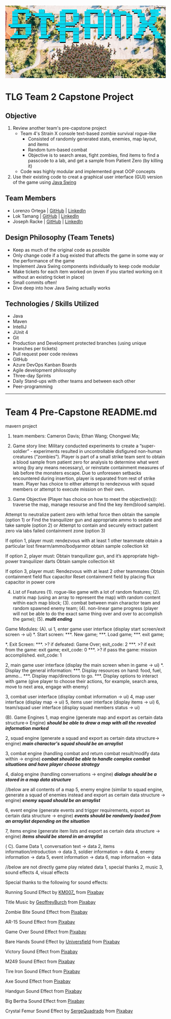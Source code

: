![Strain X Title](/src/main/resources/images/strainX-title.jpg)

# TLG Team 2 Capstone Project

## Objective

1. Review another team's pre-capstone project
   - Team 4's Strain X console text-based zombie survival rogue-like
     - Consisted of randomly generated stats, enemies, map layout, and items
     - Random turn-based combat
     - Objective is to search areas, fight zombies, find items to find a passcode to a lab, and get a sample from Patient Zero (by killing it)
   - Code was highly modular and implemented great OOP concepts
2. Use their existing code to creat a graphical user interface (GUI) version of the game using [Java Swing](https://docs.oracle.com/javase/8/docs/api/index.html?javax/swing/package-summary.html)

## Team Members

- Lorenzo Ortega | [GitHub](https://github.com/antoni909) | [LinkedIn](https://www.linkedin.com/in/lorenzo-ortega-antoni/)
- Lok Tamang | [GitHub](https://github.com/loktama21) | [LinkedIn](https://www.linkedin.com/in/loktam/)
- Joseph Racke | [GitHub](https://github.com/JMRacke) | [LinkedIn](https://www.linkedin.com/in/joe-racke/)

## Design Philosophy (Team Tenets)

- Keep as much of the original code as possible
- Only change code if a bug existed that affects the game in some way or the performance of the game
- Implement Java Swing components individually to keep code modular
- Make tickets for each item worked on (even if you started working on it without an existing ticket in place)
- Small commits often!
- Dive deep into how Java Swing actually works

## Technologies / Skills Utilized

- Java
- Maven
- IntelliJ
- JUnit 4
- Git
- Production and Development protected branches (using unique branches per tickets)
- Pull request peer code reviews
- GitHub
- Azure DevOps Kanban Boards
- Agile development philosophy
- Three-day Sprints
- Daily Stand-ups with other teams and between each other
- Peer-programming


***

# Team 4 Pre-Capstone README.md
mavern project

1. team members:
Cameron Davis;
Ethan Wang;
Chongwei Ma;

2. Game story line:
Military conducted experiments to create a “super-soldier” - experiments resulted in uncontrollable disfigured non-human creatures (“zombies”).
Player is part of a small strike team sent to obtain a blood sample from patient zero for analysis to determine what went wrong (by any means necessary), or reinstate containment measures of lab before the monsters escape.
Due to unforeseen setbacks encountered during insertion, player is separated from rest of strike team. Player has choice to either attempt to rendezvous with squad members or attempt to execute mission on their own.

3. Game Objective (Player has choice on how to meet the objective(s)):
traverse the map, manage resourse and find the key item(blood sample).

Attempt to neutralize patient zero with lethal force then obtain the sample (option 1) or 
Find the tranquilizer gun and appropriate ammo to sedate and take sample (option 2) or
Attempt to contain and securely extract patient zero via labs failed containment zone (option 3)

If option 1, player must:
rendezvous with at least 1 other teammate 
obtain a particular lost firearm/ammo/bodyarmor
obtain sample collection kit

If option 2, player must:
Obtain tranquilizer gun, and it’s appropriate high-power tranquilizer darts
Obtain sample collection kit

If option 3, player must:
Rendezvous with at least 2 other teammates
Obtain containment field flux capacitor
Reset containment field by placing flux capacitor in power core

4. List of Features
(1). rogue-like game with a lot of random features;
(2). matrix map (using an array to represent the map) with random content within each map block;
(3). combat between main charactor team and random spawned enemy team;
(4). non-linear game progress (player will not be able to do the exact same thing over and over to accomplish the game);
(5). ***multi ending*** 


Game Modules:
(A). ui
1, enter game user interface (display start screen/exit screen -> ui)
*. Start screen: 
***. New game;
***. Load game;
***. exit game;

*. Exit Screen:
***. >? if defeated: Game Over;                        exit_code: 2 
***. >? if exit from the game: exit game;              exit_code: 0 
***. >? if pass the game: mission accomplished.        exit_code: 1 	

2, main game user interface (display the main screen when in game -> ui)
*. Display the general information:
***. Display resources on hand: food, fuel, ammo…
***. Display map/directions to go.
***. Display options to interact with game (give player to choose their actions, for example, search area, move to next area, engage with enemy)

3, combat user interface (display combat information -> ui)
4, map user interface (display map -> ui)
5, items user interface (display items -> ui)
6, team/squad user interface (display squad members status -> ui)

(B). Game Engines
1, map engine (generate map and export as certain data structure-> Engine)
***should be able to draw a map with all the revealed information marked***

2, squad engine (generate a squad and export as certain data structure-> engine)
***main charactor's squad should be an arraylist***
 
3, combat engine (handling combat and return combat result/modify data within -> engine)
***combat should be able to handle complex combat situations and have player choose strategy***

4, dialog engine (handling conversations -> engine)
***dialogs should be a stored in a map data structure***

//below are all contents of a map
5, enemy engine (similar to squad engine, generate a squad of enemies instead and export as certain data structure -> engine)
***enemy squad should be an arraylist***

6, event engine (generate events and trigger requirements, export as certain data structure -> engine)
***events should be randomly loaded from an arraylist depending on the situation*** 

7, items engine (generate item lists and export as certain data structure -> engine)
***items should be stored in an arraylist***

( C). Game Data
1, conversation text -> data
2, items information/introduction -> data
3, soldier information -> data
4, enemy information -> data
5, event information -> data
6, map information -> data

//below are not directly game play related data
1, special thanks
2, music
3, sound effects
4, visual effects

Special thanks to the following for sound effects:

Running Sound Effect by <a href="https://pixabay.com/users/km007_-23606303/?utm_source=link-attribution&amp;utm_medium=referral&amp;utm_campaign=music&amp;utm_content=9109">KM007_</a> from <a href="https://pixabay.com//?utm_source=link-attribution&amp;utm_medium=referral&amp;utm_campaign=music&amp;utm_content=9109">Pixabay</a>

Title Music by <a href="https://pixabay.com/users/geoffreyburch-5739114/?utm_source=link-attribution&amp;utm_medium=referral&amp;utm_campaign=music&amp;utm_content=22045">GeoffreyBurch</a> from <a href="https://pixabay.com//?utm_source=link-attribution&amp;utm_medium=referral&amp;utm_campaign=music&amp;utm_content=22045">Pixabay</a>

Zombie Bite Sound Effect from <a href="https://pixabay.com/?utm_source=link-attribution&amp;utm_medium=referral&amp;utm_campaign=music&amp;utm_content=44538">Pixabay</a>

AR-15 Sound Effect from <a href="https://pixabay.com/sound-effects/?utm_source=link-attribution&amp;utm_medium=referral&amp;utm_campaign=music&amp;utm_content=14443">Pixabay</a>

Game Over Sound Effect from <a href="https://pixabay.com/sound-effects/?utm_source=link-attribution&amp;utm_medium=referral&amp;utm_campaign=music&amp;utm_content=38511">Pixabay</a>

Bare Hands Sound Effect by <a href="https://pixabay.com/users/universfield-28281460/?utm_source=link-attribution&amp;utm_medium=referral&amp;utm_campaign=music&amp;utm_content=140236">Universfield</a> from <a href="https://pixabay.com/sound-effects//?utm_source=link-attribution&amp;utm_medium=referral&amp;utm_campaign=music&amp;utm_content=140236">Pixabay</a>

Victory Sound Effect from <a href="https://pixabay.com/?utm_source=link-attribution&amp;utm_medium=referral&amp;utm_campaign=music&amp;utm_content=14800">Pixabay</a>

M249 Sound Effect from <a href="https://pixabay.com/?utm_source=link-attribution&amp;utm_medium=referral&amp;utm_campaign=music&amp;utm_content=39814">Pixabay</a>

Tire Iron Sound Effect from <a href="https://pixabay.com/?utm_source=link-attribution&amp;utm_medium=referral&amp;utm_campaign=music&amp;utm_content=96095">Pixabay</a>

Axe Sound Effect from <a href="https://pixabay.com/sound-effects/?utm_source=link-attribution&amp;utm_medium=referral&amp;utm_campaign=music&amp;utm_content=106748">Pixabay</a>

Handgun Sound Effect from <a href="https://pixabay.com/sound-effects/?utm_source=link-attribution&amp;utm_medium=referral&amp;utm_campaign=music&amp;utm_content=106671">Pixabay</a>

Big Bertha Sound Effect from <a href="https://pixabay.com/?utm_source=link-attribution&amp;utm_medium=referral&amp;utm_campaign=music&amp;utm_content=96223">Pixabay</a>

Crystal Femur Sound Effect by <a href="https://pixabay.com/users/sergequadrado-24990007/?utm_source=link-attribution&amp;utm_medium=referral&amp;utm_campaign=music&amp;utm_content=21464">SergeQuadrado</a> from <a href="https://pixabay.com/sound-effects//?utm_source=link-attribution&amp;utm_medium=referral&amp;utm_campaign=music&amp;utm_content=21464">Pixabay</a>


